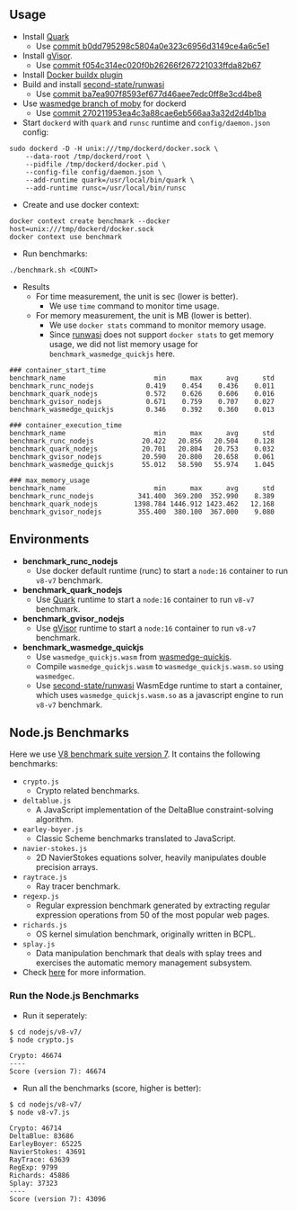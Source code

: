 ## Usage

- Install [Quark][]
    - Use [commit b0dd795298c5804a0e323c6956d3149ce4a6c5e1](https://github.com/QuarkContainer/Quark/commit/92d1cb74ff6dbde184160e0bb400a7153a6f9e00)
- Install [gVisor][].
    - Use [commit f054c314ec020f0b26266f267221033ffda82b67](https://github.com/google/gvisor/commit/f054c314ec020f0b26266f267221033ffda82b67)
- Install [Docker buildx plugin][buildx]
- Build and install [second-state/runwasi][runwasi]
    - Use [commit ba7ea907f8593ef677d46aee7edc0ff8e3cd4be8](https://github.com/second-state/runwasi/commit/ba7ea907f8593ef677d46aee7edc0ff8e3cd4be8)
- Use [wasmedge branch of moby](https://github.com/CaptainVincent/moby/tree/wasmedge) for dockerd
    - Use [commit 270211953ea4c3a88cae6eb566aa3a32d2d4b1ba](https://github.com/CaptainVincent/moby/commit/270211953ea4c3a88cae6eb566aa3a32d2d4b1ba)
- Start `dockerd` with `quark` and `runsc` runtime and `config/daemon.json` config:

```
sudo dockerd -D -H unix:///tmp/dockerd/docker.sock \
    --data-root /tmp/dockerd/root \
    --pidfile /tmp/dockerd/docker.pid \
    --config-file config/daemon.json \
    --add-runtime quark=/usr/local/bin/quark \
    --add-runtime runsc=/usr/local/bin/runsc
```

- Create and use docker context:

```
docker context create benchmark --docker host=unix:///tmp/dockerd/docker.sock
docker context use benchmark
```

- Run benchmarks:

```
./benchmark.sh <COUNT>
```

- Results
    - For time measurement, the unit is sec (lower is better).
        - We use `time` command to monitor time usage.
    - For memory measurement, the unit is MB (lower is better).
        - We use `docker stats` command to monitor memory usage.
        - Since [runwasi][] does not support `docker stats` to get memory usage,
          we did not list memory usage for `benchmark_wasmedge_quickjs` here.

```
### container_start_time
benchmark_name                      min      max      avg      std
benchmark_runc_nodejs             0.419    0.454    0.436    0.011
benchmark_quark_nodejs            0.572    0.626    0.606    0.016
benchmark_gvisor_nodejs           0.671    0.759    0.707    0.027
benchmark_wasmedge_quickjs        0.346    0.392    0.360    0.013

### container_execution_time
benchmark_name                      min      max      avg      std
benchmark_runc_nodejs            20.422   20.856   20.504    0.128
benchmark_quark_nodejs           20.701   20.804   20.753    0.032
benchmark_gvisor_nodejs          20.590   20.800   20.658    0.061
benchmark_wasmedge_quickjs       55.012   58.590   55.974    1.045

### max_memory_usage
benchmark_name                      min      max      avg      std
benchmark_runc_nodejs           341.400  369.200  352.990    8.389
benchmark_quark_nodejs         1398.784 1446.912 1423.462   12.168
benchmark_gvisor_nodejs         355.400  380.100  367.000    9.080
```

## Environments

- **benchmark_runc_nodejs**
    - Use docker default runtime (runc) to start a `node:16` container to run `v8-v7` benchmark.
- **benchmark_quark_nodejs**
    - Use [Quark][] runtime to start a `node:16` container to run `v8-v7` benchmark.
- **benchmark_gvisor_nodejs**
    - Use [gVisor][] runtime to start a `node:16` container to run `v8-v7` benchmark.
- **benchmark_wasmedge_quickjs**
    - Use `wasmedge_quickjs.wasm` from [wasmedge-quickjs][].
    - Compile `wasmedge_quickjs.wasm` to `wasmedge_quickjs.wasm.so` using `wasmedgec`.
    - Use [second-state/runwasi][runwasi] WasmEdge runtime to start a container,
      which uses `wasmedge_quickjs.wasm.so` as a javascript engine to run `v8-v7` benchmark.

## Node.js Benchmarks

Here we use [V8 benchmark suite version 7][v8-v7]. It contains the following benchmarks:

- `crypto.js`
    - Crypto related benchmarks.
- `deltablue.js`
    - A JavaScript implementation of the DeltaBlue constraint-solving algorithm.
- `earley-boyer.js`
    - Classic Scheme benchmarks translated to JavaScript.
- `navier-stokes.js`
    - 2D NavierStokes equations solver, heavily manipulates double precision arrays.
- `raytrace.js`
    - Ray tracer benchmark.
- `regexp.js`
    - Regular expression benchmark generated by extracting regular expression operations from 50 of the most popular web pages.
- `richards.js`
    - OS kernel simulation benchmark, originally written in BCPL.
- `splay.js`
    - Data manipulation benchmark that deals with splay trees and exercises the automatic memory management subsystem.
- Check [here](https://developers.google.com/octane/benchmark) for more information.

### Run the Node.js Benchmarks

- Run it seperately:

```
$ cd nodejs/v8-v7/
$ node crypto.js

Crypto: 46674
----
Score (version 7): 46674
```

- Run all the benchmarks (score, higher is better):

```
$ cd nodejs/v8-v7/
$ node v8-v7.js

Crypto: 46714
DeltaBlue: 83686
EarleyBoyer: 65225
NavierStokes: 43691
RayTrace: 63639
RegExp: 9799
Richards: 45886
Splay: 37323
----
Score (version 7): 43096
```

[Quark]: https://github.com/QuarkContainer/Quark
[gVisor]: https://github.com/google/gvisor
[buildx]: https://github.com/docker/buildx
[v8-v7]: https://github.com/mozilla/arewefastyet/tree/master/benchmarks/v8-v7
[wasmedge-quickjs]: https://github.com/second-state/wasmedge-quickjs
[runwasi]: https://github.com/second-state/runwasi.git
